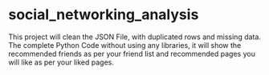 # social_networking_analysis
This project will clean the JSON File, with duplicated rows and missing data.
The complete Python Code without using any libraries, it will show the recommended friends as per your friend list and recommended pages you will like as per your liked pages.
